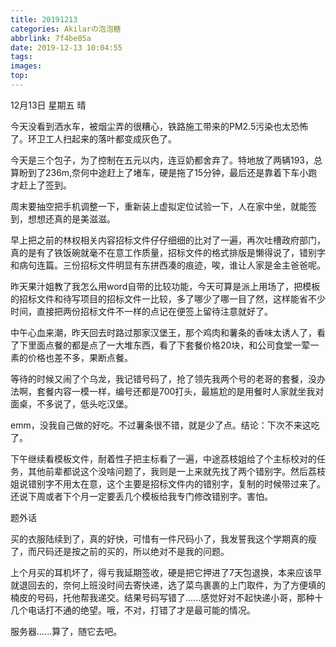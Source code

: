 ```yaml
---
title: 20191213
categories: Akilarの泡泡糖
abbrlink: 7f4be85a
date: 2019-12-13 10:04:55
tags:
images:
top:
---
```


12月13日 星期五 晴

今天没看到洒水车，被烟尘弄的很糟心，铁路施工带来的PM2.5污染也太恐怖了。环卫工人扫起来的落叶都变成灰色了。

今天是三个包子，为了控制在五元以内，连豆奶都舍弃了。特地放了两辆193，总算盼到了236m,奈何中途赶上了堵车，硬是拖了15分钟，最后还是靠着下车小跑才赶上了签到。

周末要抽空把手机调整一下，重新装上虚拟定位试验一下，人在家中坐，就能签到，想想还真的是美滋滋。

早上把之前的林权相关内容招标文件仔仔细细的比对了一遍，再次吐槽政府部门，真的是有了铁饭碗就毫不在意工作质量，招标文件的格式排版是懒得说了，错别字和病句连篇。三份招标文件明显有东拼西凑的痕迹，唉，谁让人家是金主爸爸呢。

昨天果汁姐教了我怎么用word自带的比较功能，今天可算是派上用场了，把模板的招标文件和待写项目的招标文件一比较，多了哪少了哪一目了然，这样能省不少时间，直接把两份招标文件不一样的点记在便签上留待注意就好了。

中午心血来潮，昨天回去时路过那家汉堡王，那个鸡肉和薯条的香味太诱人了，看了下里面点餐的都是点了一大堆东西，看了下套餐价格20块，和公司食堂一荤一素的价格也差不多，果断点餐。

等待的时候又闹了个乌龙，我记错号码了，抢了领先我两个号的老哥的套餐，没办法啊，套餐内容一模一样，编号还都是700打头，最尴尬的是用餐时人家就坐我对面桌，不多说了，低头吃汉堡。

emm，没我自己做的好吃。不过薯条很不错，就是少了点。结论：下次不来这吃了。

下午继续看模板文件，耐着性子把主标看了一遍，中途荔枝姐给了个主标校对的任务，其他前辈都说这个没啥问题了，我则是一上来就先找了两个错别字。然后荔枝姐说错别字不用太在意，这个主要是招标文件内的错别字，复制的时候带过来了。还说下周或者下个月一定要丢几个模板给我专门修改错别字。害怕。

题外话

买的衣服陆续到了，真的好快，可惜有一件尺码小了，我发誓我这个学期真的瘦了，而尺码还是按之前的买的，所以绝对不是我的问题。

上个月买的耳机坏了，得亏我延期签收，硬是把它押进了7天包退换，本来应该早就退回去的，奈何上班没时间去寄快递，选了菜鸟裹裹的上门取件，为了方便填的楠皮的号码，托他帮我递交。结果号码写错了......感觉好对不起快递小哥，那种十几个电话打不通的绝望。哦，不对，打错了才是最可能的情况。

服务器......算了，随它去吧。



